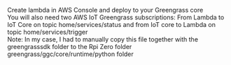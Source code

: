 Create lambda in AWS Console and deploy to your Greengrass core<br/>
You will also need two AWS IoT Greengrass subscriptions: From Lambda to IoT Core on topic home/services/status and from IoT core to Lambda on topic home/services/trigger<br/>
Note: In my case, I had to manually copy this file together with the greengrasssdk folder to the Rpi Zero folder greengrass/ggc/core/runtime/python folder
